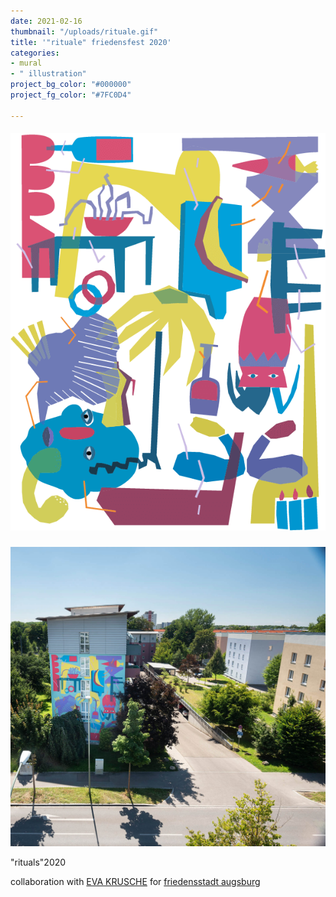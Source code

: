 ```yaml
---
date: 2021-02-16
thumbnail: "/uploads/rituale.gif"
title: '"rituale" friedensfest 2020'
categories:
- mural
- " illustration"
project_bg_color: "#000000"
project_fg_color: "#7FC0D4"

---
```

##### ![](/uploads/muraltransparent_zeichenflache-1.png)

![](/uploads/mural1.jpg)

"rituals"2020

collaboration with [EVA KRUSCHE](http://evakrusche.de/) for [friedensstadt augsburg ](https://www.friedensstadt-augsburg.de/)